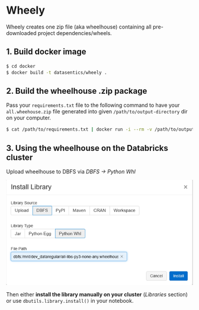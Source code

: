# Wheely

Wheely creates one zip file (aka wheelhouse) containing all pre-downloaded project dependencies/wheels.

## 1. Build docker image

```bash
$ cd docker
$ docker build -t datasentics/wheely .
```

## 2. Build the wheelhouse .zip package

Pass your `requirements.txt` file to the following command to have your `all.wheehouse.zip` file generated into given `/path/to/output-directory` dir on your computer.

```bash
$ cat /path/to/requirements.txt | docker run -i --rm -v /path/to/output-directory:/output datasentics/wheely
```

## 3. Using the wheelhouse on the Databricks cluster

Upload wheelhouse to DBFS via *DBFS -> Python Whl*

![Image of Yaktocat](docs/wheelhouse_upload.png)

Then either **install the library manually on your cluster** (*Libraries* section) or use `dbutils.library.install()` in your notebook.
